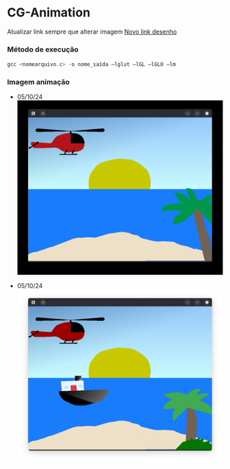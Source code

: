 # CG-Animation

Atualizar link sempre que alterar imagem
[Novo link desenho](https://www.geogebra.org/calculator/zcjrds6n)

### Método de execução
``` powerShell
gcc <nomearquivo.c> -o nome_saída –lglut –lGL –lGLU –lm
```

### Imagem animação
* 05/10/24 
![alt text](/imagens/image.png)

* 05/10/24 
![alt text](/imagens/image2.png)